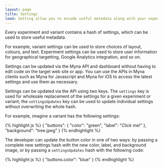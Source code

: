 ```yaml
---
layout: page
title: Settings
lead: Setting allow you to encode useful metadata along with your experiment
---
```


Every experiment and variant contains a hash of settings, which can be used to store useful metadata.

For example, variant settings can be used to store choices of layout, colours, and text. Experiment settings can be used to store user information for geographical targetting, Google Analytics integration, and so on.

Settings can be updated via the Myna API and dashboard without having to edit code on the target web site or app. You can use the APIs in Myna clients such as Myna for Javascript and Myna for iOS to access the latest settings and use them as necessary.

Settings can be updated via the API using two keys. The `settings` key is used for wholesale replacement of the settings for a given experiment or variant; the `settingsUpdates` key can be used to update individual settings without overwriting the whole hash.

For example, imagine a variant has the following settings:

{% highlight js %}
{
  "buttons": {
    "color": "green",
    "label": "Click me!"
  },
  "background": "tree.jpeg"
}
{% endhighlight %}

The developer can update the button color in one of two ways: by passing a complete new settings hash with the new color, label, and background image, or by passing a `settingsUpdates` hash with the following code:

{% highlight js %}
{
  "buttons.color": "blue"
}
{% endhighlight %}
